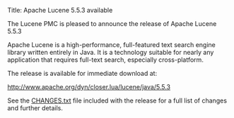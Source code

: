 Title: Apache Lucene 5.5.3 available

The Lucene PMC is pleased to announce the release of Apache Lucene 5.5.3

Apache Lucene is a high-performance, full-featured text search engine
library written entirely in Java. It is a technology suitable for nearly
any application that requires full-text search, especially cross-platform.

The release is available for immediate download at:

  <http://www.apache.org/dyn/closer.lua/lucene/java/5.5.3>

See the [CHANGES.txt](/core/5_5_3/changes/Changes.html) file included with the
release for a full list of changes and further details.

